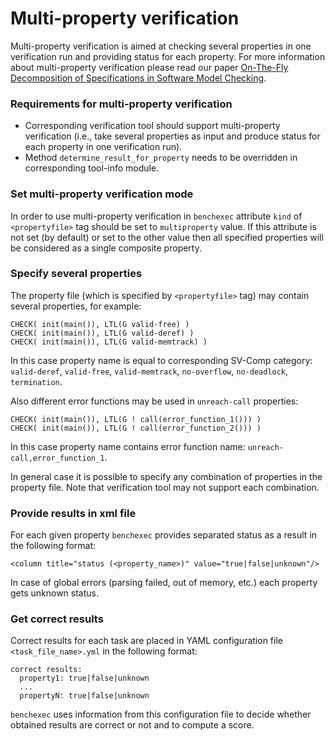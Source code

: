 # Multi-property verification

Multi-property verification is aimed at checking several properties
in one verification run and providing status for each property.
For more information about multi-property verification
please read our paper [On-The-Fly Decomposition of Specifications in Software Model Checking](https://www.sosy-lab.org/~dbeyer/spec-decomposition/2016-FSE.On-the-Fly_Decomposition_of_Specifications_in_Software_Model_Checking.pdf).

### Requirements for multi-property verification
 * Corresponding verification tool should support multi-property verification
   (i.e., take several properties as input and produce status for each property
   in one verification run).
 * Method `determine_result_for_property` needs to be overridden
   in corresponding tool-info module.

### Set multi-property verification mode
In order to use multi-property verification in `benchexec`
attribute `kind` of `<propertyfile>` tag should be set to `multiproperty` value.
If this attribute is not set (by default) or set to the other value then all specified properties 
will be considered as a single composite property.

### Specify several properties
The property file (which is specified by `<propertyfile>` tag) 
may contain several properties, for example:

    CHECK( init(main()), LTL(G valid-free) )
    CHECK( init(main()), LTL(G valid-deref) )
    CHECK( init(main()), LTL(G valid-memtrack) )

In this case property name is equal to corresponding SV-Comp category:
`valid-deref`, `valid-free`, `valid-memtrack`, `no-overflow`, `no-deadlock`, `termination`.

Also different error functions may be used in `unreach-call` properties:

    CHECK( init(main()), LTL(G ! call(error_function_1())) )
    CHECK( init(main()), LTL(G ! call(error_function_2())) )

In this case property name contains error function name: `unreach-call,error_function_1`.

In general case it is possible to specify any combination of properties in the property file.
Note that verification tool may not support each combination.

### Provide results in xml file
For each given property `benchexec` provides separated status as a result
in the following format:

    <column title="status (<property_name>)" value="true|false|unknown"/>

In case of global errors (parsing failed, out of memory, etc.) each property
gets unknown status.

### Get correct results
Correct results for each task are placed in YAML configuration file
`<task_file_name>.yml` in the following format:

    correct results:
      property1: true|false|unknown
      ...
      propertyN: true|false|unknown

`benchexec` uses information from this configuration file to decide 
whether obtained results are correct or not and to compute a score.
